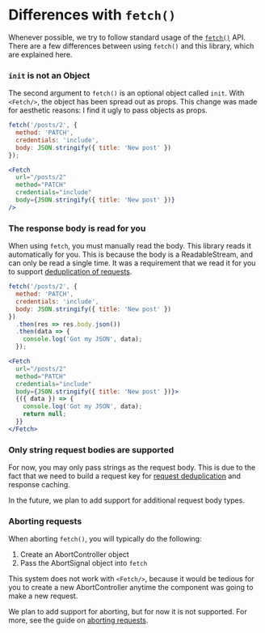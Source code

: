# Differences with `fetch()`

Whenever possible, we try to follow standard usage of the
[`fetch()`](https://developer.mozilla.org/en-US/docs/Web/API/WindowOrWorkerGlobalScope/fetch)
API. There are a few differences between using `fetch()` and this
library, which are explained here.

### `init` is not an Object

The second argument to `fetch()` is an optional object called `init`. With
`<Fetch/>`, the object has been spread out as props. This change was made
for aesthetic reasons: I find it ugly to pass objects as props.

```js
fetch('/posts/2', {
  method: 'PATCH',
  credentials: 'include',
  body: JSON.stringify({ title: 'New post' })
});
```

```jsx
<Fetch
  url="/posts/2"
  method="PATCH"
  credentials="include"
  body={JSON.stringify({ title: 'New post' })}
/>
```

### The response body is read for you

When using `fetch`, you must manually read the body. This
library reads it automatically for you. This is because the body
is a ReadableStream, and can only be read a single time. It was
a requirement that we read it for you to support
[deduplication of requests](./request-deduplication.md).

```js
fetch('/posts/2', {
  method: 'PATCH',
  credentials: 'include',
  body: JSON.stringify({ title: 'New post' })
})
  .then(res => res.body.json())
  .then(data => {
    console.log('Got my JSON', data);
  });
```

```jsx
<Fetch
  url="/posts/2"
  method="PATCH"
  credentials="include"
  body={JSON.stringify({ title: 'New post' })}>
  {({ data }) => {
    console.log('Got my JSON', data);
    return null;
  }}
</Fetch>
```

### Only string request bodies are supported

For now, you may only pass strings as the request body. This is
due to the fact that we need to build a request key for
[request deduplication](./request-deduplication.md) and
response caching.

In the future, we plan to add support for additional request body types.

### Aborting requests

When aborting `fetch()`, you will typically do the following:

1. Create an AbortController object
2. Pass the AbortSignal object into `fetch`

This system does not work with `<Fetch/>`, because it would be tedious
for you to create a new AbortController anytime the component was going
to make a new request.

We plan to add support for aborting, but for now it is not supported. For
more, see the guide on [aborting requests](./aborting.md).
